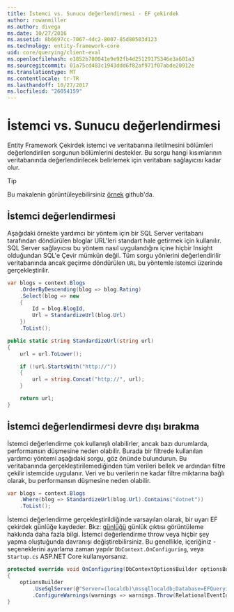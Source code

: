 ```yaml
---
title: İstemci vs. Sunucu değerlendirmesi - EF çekirdek
author: rowanmiller
ms.author: divega
ms.date: 10/27/2016
ms.assetid: 8b6697cc-7067-4dc2-8007-85d80503d123
ms.technology: entity-framework-core
uid: core/querying/client-eval
ms.openlocfilehash: e1852b780041e9e92fb4d25129175346e3a601a3
ms.sourcegitcommit: 01a75cd483c1943ddd6f82af971f07abde20912e
ms.translationtype: MT
ms.contentlocale: tr-TR
ms.lasthandoff: 10/27/2017
ms.locfileid: "26054159"
---
```

# <a name="client-vs-server-evaluation"></a>İstemci vs. Sunucu değerlendirmesi

Entity Framework Çekirdek istemci ve veritabanına iletilmesini bölümleri değerlendirilen sorgunun bölümlerini destekler. Bu sorgu hangi kısımlarının veritabanında değerlendirilecek belirlemek için veritabanı sağlayıcısı kadar olur.

> [!TIP]  
> Bu makalenin görüntüleyebilirsiniz [örnek](https://github.com/aspnet/EntityFramework.Docs/tree/master/samples/core/Querying) github'da.

## <a name="client-evaluation"></a>İstemci değerlendirmesi

Aşağıdaki örnekte yardımcı bir yöntem için bir SQL Server veritabanı tarafından döndürülen bloglar URL'leri standart hale getirmek için kullanılır. SQL Server sağlayıcısı bu yöntem nasıl uygulandığını içine hiçbir Insight olduğundan SQL'e Çevir mümkün değil. Tüm sorgu yönlerini değerlendirilir veritabanında ancak geçirme döndürülen `URL` bu yöntemle istemci üzerinde gerçekleştirilir.

<!-- [!code-csharp[Main](samples/core/Querying/Querying/ClientEval/Sample.cs?highlight=6)] -->
``` csharp
var blogs = context.Blogs
    .OrderByDescending(blog => blog.Rating)
    .Select(blog => new
    {
        Id = blog.BlogId,
        Url = StandardizeUrl(blog.Url)
    })
    .ToList();
```

<!-- [!code-csharp[Main](samples/core/Querying/Querying/ClientEval/Sample.cs)] -->
``` csharp
public static string StandardizeUrl(string url)
{
    url = url.ToLower();

    if (!url.StartsWith("http://"))
    {
        url = string.Concat("http://", url);
    }

    return url;
}
```

## <a name="disabling-client-evaluation"></a>İstemci değerlendirmesi devre dışı bırakma

İstemci değerlendirme çok kullanışlı olabilirler, ancak bazı durumlarda, performansın düşmesine neden olabilir. Burada bir filtrede kullanılan yardımcı yöntemi aşağıdaki sorgu, göz önünde bulundurun. Bu veritabanında gerçekleştirilemediğinden tüm verileri bellek ve ardından filtre çekilir istemcide uygulanır. Veri ve bu verilerin ne kadar filtre miktarına bağlı olarak, bu performansın düşmesine neden olabilir.

<!-- [!code-csharp[Main](samples/core/Querying/Querying/ClientEval/Sample.cs)] -->
``` csharp
var blogs = context.Blogs
    .Where(blog => StandardizeUrl(blog.Url).Contains("dotnet"))
    .ToList();
```

İstemci değerlendirme gerçekleştirildiğinde varsayılan olarak, bir uyarı EF çekirdek günlüğe kaydeder. Bkz: [günlüğü](../miscellaneous/logging.md) günlük çıktısı görüntüleme hakkında daha fazla bilgi. İstemci değerlendirme throw veya hiçbir şey yapma oluştuğunda davranışı değiştirebilirsiniz. Bu genellikle, içeriğiniz - seçeneklerini ayarlama zaman yapılır `DbContext.OnConfiguring`, veya `Startup.cs` ASP.NET Core kullanıyorsanız.

<!-- [!code-csharp[Main](samples/core/Querying/Querying/ClientEval/ThrowOnClientEval/BloggingContext.cs?highlight=5)] -->
``` csharp
protected override void OnConfiguring(DbContextOptionsBuilder optionsBuilder)
{
    optionsBuilder
        .UseSqlServer(@"Server=(localdb)\mssqllocaldb;Database=EFQuerying;Trusted_Connection=True;")
        .ConfigureWarnings(warnings => warnings.Throw(RelationalEventId.QueryClientEvaluationWarning));
}
```
